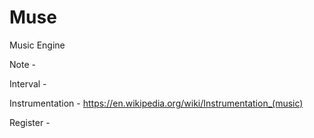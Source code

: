 # Muse

Music Engine

Note - 

Interval - 

Instrumentation - https://en.wikipedia.org/wiki/Instrumentation_(music)

Register - 
